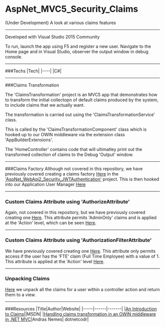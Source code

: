 # AspNet_MVC5_Security_Claims

(Under Development) A look at various claims features

---

Developed with Visual Studio 2015 Community

To run, launch the app using F5 and register a new user. Navigate to the Home page and in Visual Studio, observer the output window in debug console.

---

###Techs
|Tech|
|----|
|C#|

---

###Claims Transformation

The 'ClaimsTransformation' project is an MVC5 app that demonstrates how to transform the initial collectopn of default claims produced by the system, to include claims that we actually want.

The transformation is carried out using the 'ClaimsTransformationService' class.

This is called by the 'ClaimsTransformationComponent' class which is hooked up to our OWIN middleware via the extension class 'AppBuilderExtensions'.

The 'HomeController' contains code that will ultimatley print out the transformed collection of claims to the Debug 'Output' window.

---

###Claims Factory
Although not covered in this repository, we have previously covered creating a claims factory [Here](https://github.com/Apollo013/AspNet_WebApi2_Security_JWTAuthentication/blob/master/WebApi2_Owin_OAuthAccessTokensAndClaims.AuthServer/Identity/Claims/ApplicationClaimsFactory.cs) in the ['AspNet_WebApi2_Security_JWTAuthentication'](https://github.com/Apollo013/AspNet_WebApi2_Security_JWTAuthentication) project. This is then hooked into our Application User Manager [Here](https://github.com/Apollo013/AspNet_WebApi2_Security_JWTAuthentication/blob/master/WebApi2_Owin_OAuthAccessTokensAndClaims.AuthServer/Identity/Managers/ApplicationUserManager.cs)

---

### Custom Claims Attribute using 'AuthorizeAttribute'

Again, not covered in this repository, but we have previously covered creating one [Here](https://github.com/Apollo013/AspNet_WebApi2_Security_JWTAuthentication/blob/master/WebApi2_Owin_OAuthAccessTokensAndClaims.AuthServer/Identity/Attributes/AdminOnlyAttribute.cs). This attribute permits 'AdminOnly' claims and is applied at the 'Action' level, which can be seen [Here](https://github.com/Apollo013/AspNet_WebApi2_Security_JWTAuthentication/blob/master/WebApi2_Owin_OAuthAccessTokensAndClaims.Core/Controllers/AccountsController.cs).

---

### Custom Claims Attribute using 'AuthorizationFilterAttribute'

We have previously covered creating one [Here](https://github.com/Apollo013/AspNet_WebApi2_Security_JWTAuthentication/blob/master/WebApi2_Owin_OAuthAccessTokensAndClaims.AuthServer/Identity/Attributes/ClaimsAuthorizationAttribute.cs). This attribute only permits access if the user has the 'FTE' claim (Full Time Employee) with a value of 1. This attribute is applied at the 'Action' level [Here](https://github.com/Apollo013/AspNet_WebApi2_Security_JWTAuthentication/blob/master/WebApi2_Owin_OAuthAccessTokensAndClaims.Core/Controllers/OrdersController.cs).

---

### Unpacking Claims

[Here](https://github.com/Apollo013/AspNet_WebApi2_Security_JWTAuthentication/blob/master/WebApi2_Owin_OAuthAccessTokensAndClaims.Core/Controllers/ClaimsController.cs) we unpack all the claims for a user within a controller action and return them to a view.

---

###Resources
|Title|Author|Website|
|-----|------|-------|
|[An Introduction to Claims](https://msdn.microsoft.com/en-us/library/ff359101.aspx)||MSDN|
|[Handling claims transformation in an OWIN middleware in .NET MVC](https://dotnetcodr.com/2015/10/19/handling-claims-transformation-in-an-owin-middleware-in-net-mvc-part-4/)|Andras Nemes| dotnetcodr|

